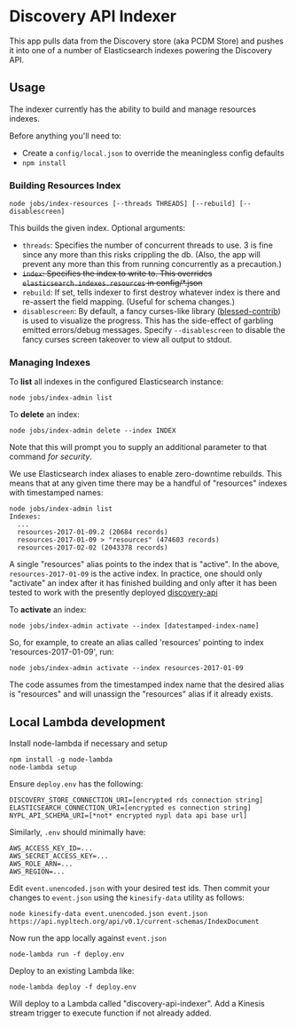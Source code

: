 # Discovery API Indexer

This app pulls data from the Discovery store (aka PCDM Store) and pushes it into one of a number of Elasticsearch indexes powering the Discovery API.

## Usage

The indexer currently has the ability to build and manage resources indexes.

Before anything you'll need to:
* Create a `config/local.json` to override the meaningless config defaults
* `npm install`

### Building Resources Index

`node jobs/index-resources [--threads THREADS] [--rebuild] [--disablescreen]`

This builds the given index. Optional arguments:
* `threads`: Specifies the number of concurrent threads to use. 3 is fine since any more than this risks crippling the db. (Also, the app will prevent any more than this from running concurrently as a precaution.)
* ~~`index`: Specifies the index to write to. This overrides `elasticsearch.indexes.resources` in config/*.json~~
* `rebuild`: If set, tells indexer to first destroy whatever index is there and re-assert the field mapping. (Useful for schema changes.)
* `disablescreen`: By default, a fancy curses-like library ([blessed-contrib](https://github.com/yaronn/blessed-contrib)) is used to visualize the progress. This has the side-effect of garbling emitted errors/debug messages. Specify `--disablescreen` to disable the fancy curses screen takeover to view all output to stdout.

### Managing Indexes

To **list** all indexes in the configured Elasticsearch instance:

`node jobs/index-admin list`

To **delete** an index:

`node jobs/index-admin delete --index INDEX`

Note that this will prompt you to supply an additional parameter to that command *for security*.

We use Elasticsearch index aliases to enable zero-downtime rebuilds. This means that at any given time there may be a handful of "resources" indexes with timestamped names:

```
node jobs/index-admin list
Indexes:
  ...
  resources-2017-01-09.2 (20684 records)
  resources-2017-01-09 > "resources" (474603 records)
  resources-2017-02-02 (2043378 records)
```

A single "resources" alias points to the index that is "active". In the above, `resources-2017-01-09` is the active index. In practice, one should only "activate" an index after it has finished building and only after it has been tested to work with the presently deployed [discovery-api](https://github.com/nypl-discovery/discovery-api)

To **activate** an index:

`node jobs/index-admin activate --index [datestamped-index-name]`

So, for example, to create an alias called 'resources' pointing to index 'resources-2017-01-09', run:

`node jobs/index-admin activate --index resources-2017-01-09`

The code assumes from the timestamped index name that the desired alias is "resources" and will unassign the "resources" alias if it already exists.

## Local Lambda development

Install node-lambda if necessary and setup

```
npm install -g node-lambda
node-lambda setup
```

Ensure `deploy.env` has the following:
```
DISCOVERY_STORE_CONNECTION_URI=[encrypted rds connection string]
ELASTICSEARCH_CONNECTION_URI=[encrypted es connection string]
NYPL_API_SCHEMA_URI=[*not* encrypted nypl data api base url]
```

Similarly, `.env` should minimally have:
```
AWS_ACCESS_KEY_ID=...
AWS_SECRET_ACCESS_KEY=...
AWS_ROLE_ARN=...
AWS_REGION=...
```

Edit `event.unencoded.json` with your desired test ids. Then commit your changes to `event.json` using the `kinesify-data` utility as follows:

```
node kinesify-data event.unencoded.json event.json https://api.nypltech.org/api/v0.1/current-schemas/IndexDocument
```

Now run the app locally against `event.json`

```
node-lambda run -f deploy.env
```

Deploy to an existing Lambda like:

```
node-lambda deploy -f deploy.env
```

Will deploy to a Lambda called "discovery-api-indexer". Add a Kinesis stream trigger to execute function if not already added.
